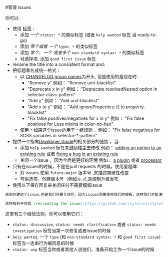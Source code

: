 #管理 issues

你可以:

-   使用 [标签](https://github.com/stylelint/stylelint/labels) :
    -   添加 _一个_ `status: *` 的类似标签 (或者  `help wanted` 标签 当 ready-to-go)
    -   添加 _零个或者 一个_  `type: *` 的类似标签
    -   添加 _零个、一个 或者多个_  `non-standard syntax: *` 的类似标签
    -   可选择项, 添加  `good first issue` 标签
-   rename the title into a consistent format and:
-   把标题重名成统一格式：
    -   以 [CHANGELOG group names](pull-requests.md)为开头, 但是使用的是现在时:
        -   "Remove y" 例如： "Remove unit-blacklist"
        -   "Deprecate x in y" 例如： "Deprecate resolvedNested option in selector-class-pattern"
        -   "Add y" 例如： "Add unit-blacklist"
        -   "Add x to y" 例如： "Add ignoreProperties: [] to property-blacklist"
        -   "Fix false positives/negatives for x in y" 例如： "Fix false positives for Less mixins in color-no-hex"
    -   使用 `*` 如果这个issue适用于一组规则 ，例如： "Fix false negatives for SCSS variables in selector-*-pattern"
-   提供一个指向[Developer Guide](../developer-guide.md)的相关部分的链接 ，当:
    -   添加 `help wanted` 标签来鼓励楼主去修改 例如： [adding an option to an existing rule](../developer-guide/rules.md#adding-an-option-to-an-existing-rule) 或者 [fixing a bug in an existing rule](../developer-guide/rules.md#fixing-a-bug-in-an-existing-rule)
    -   关闭一个issue ，因为今后是更好的环境 例如： [a plugin](https://github.com/stylelint/stylelint/blob/master/docs/developer-guide/plugins.md) 或者 [processor](https://github.com/stylelint/stylelint/blob/master/docs/developer-guide/processors.md)
-   只有在issues的时候，不是在pull requests 的时候，使用里程碑:
    -   对 issues 使用 `future-major` 版本号 ,来描述突破性改变
    -   可供选项，创建版本号（例如:`8.x`),来控制升级发布
-   使用以下保存回复来关闭任何不需要模板issue

```md
感谢创建这个issue,但是我们将要关闭它，因为issues需要使用我们的模板，这样我们才能清楚的理解你的具体情况

这样有利于你我 [recreating the issue](https://github.com/stylelint/stylelint/issues/new/choose) 请使用一个我们的模板吧.
```

这里有三个经验法则，你可以使用它们：

-   `status: discussion`, `status: needs clarification` 或者 `status: needs investigation` 标签当第一次修复或者issue的时候
-   `help wanted`, 一个 `type` (和 `non-standard syntax: *` 和 `good first issue`) 标签当一连串行为被同意的时候
-   `status: wip` 标签当你或者其他人说他们，准备开始工作一个issue的时候
